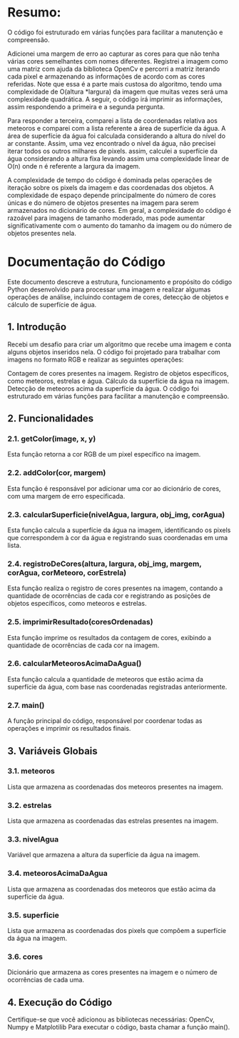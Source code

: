 <h1>Resumo:</h1>
O código foi estruturado em várias funções para facilitar a manutenção e compreensão.

Adicionei uma margem de erro ao capturar as cores para que não tenha várias cores semelhantes com nomes diferentes.
Registrei a imagem como uma matriz com ajuda da biblioteca OpenCv e percorri a matriz iterando cada pixel e armazenando as informações de acordo com as cores referidas.
Note que essa é a parte mais custosa do algoritmo, tendo uma complexidade de O(altura *largura) da imagem que muitas vezes será uma complexidade quadrática.
A seguir, o código irá imprimir as informações, assim respondendo a primeira e a segunda pergunta.

Para responder a terceira, comparei a lista de coordenadas relativa aos meteoros e comparei com a lista referente a área de superfície da água.
A área de superfície da água foi calculada considerando a altura do nível do ar constante. Assim, uma vez encontrado o nível da água, não precisei iterar todos os outros milhares de pixels.
assim, calculei a superfície da água considerando a altura fixa levando assim uma complexidade linear de O(n) onde n é referente a largura da imagem.

A complexidade de tempo do código é dominada pelas operações de iteração sobre os pixels da imagem e das coordenadas dos objetos. A complexidade de espaço depende principalmente do número de cores únicas e do número de objetos presentes na imagem para serem armazenados no dicionário de cores. Em geral, a complexidade do código é razoável para imagens de tamanho moderado, mas pode aumentar significativamente com o aumento do tamanho da imagem ou do número de objetos presentes nela.
<h1>Documentação do Código</h1>
Este documento descreve a estrutura, funcionamento e propósito do código Python desenvolvido para processar uma imagem e realizar algumas operações de análise, incluindo contagem de cores, detecção de objetos e cálculo de superfície de água.

<h2>1. Introdução</h2>
Recebi um desafio para criar um algoritmo que recebe uma imagem e conta alguns objetos inseridos nela.
O código foi projetado para trabalhar com imagens no formato RGB e realizar as seguintes operações:

Contagem de cores presentes na imagem.
Registro de objetos específicos, como meteoros, estrelas e água.
Cálculo da superfície da água na imagem.
Detecção de meteoros acima da superfície da água.
O código foi estruturado em várias funções para facilitar a manutenção e compreensão.

<h2>2. Funcionalidades</h2>
<h3>2.1. getColor(image, x, y)</h3>
Esta função retorna a cor RGB de um pixel específico na imagem.

<h3>2.2. addColor(cor, margem)</h3>
Esta função é responsável por adicionar uma cor ao dicionário de cores, com uma margem de erro especificada.

<h3>2.3. calcularSuperficie(nivelAgua, largura, obj_img, corAgua)</h3>
Esta função calcula a superfície da água na imagem, identificando os pixels que correspondem à cor da água e registrando suas coordenadas em uma lista.

<h3>2.4. registroDeCores(altura, largura, obj_img, margem, corAgua, corMeteoro, corEstrela)</h3>
Esta função realiza o registro de cores presentes na imagem, contando a quantidade de ocorrências de cada cor e registrando as posições de objetos específicos, como meteoros e estrelas.

<h3>2.5. imprimirResultado(coresOrdenadas)</h3>
Esta função imprime os resultados da contagem de cores, exibindo a quantidade de ocorrências de cada cor na imagem.

<h3>2.6. calcularMeteorosAcimaDaAgua()</h3>
Esta função calcula a quantidade de meteoros que estão acima da superfície da água, com base nas coordenadas registradas anteriormente.

<h3>2.7. main()</h3>
A função principal do código, responsável por coordenar todas as operações e imprimir os resultados finais.

<h2>3. Variáveis Globais</h2>
<h3>3.1. meteoros</h3>
Lista que armazena as coordenadas dos meteoros presentes na imagem.

<h3>3.2. estrelas</h3>
Lista que armazena as coordenadas das estrelas presentes na imagem.

<h3>3.3. nivelAgua</h3>
Variável que armazena a altura da superfície da água na imagem.

<h3>3.4. meteorosAcimaDaAgua</h3>
Lista que armazena as coordenadas dos meteoros que estão acima da superfície da água.

<h3>3.5. superficie</h3>
Lista que armazena as coordenadas dos pixels que compõem a superfície da água na imagem.

<h3>3.6. cores</h3>
Dicionário que armazena as cores presentes na imagem e o número de ocorrências de cada uma.

<h2>4. Execução do Código</h2>
Certifique-se que você adicionou as bibliotecas necessárias: OpenCv, Numpy e Matplotilib
Para executar o código, basta chamar a função main().

